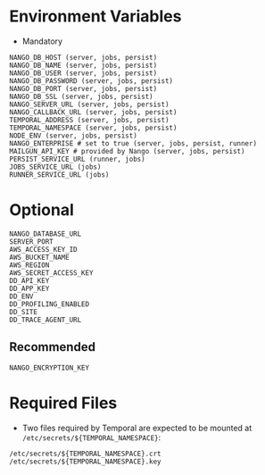 # Environment Variables
* Mandatory
```
NANGO_DB_HOST (server, jobs, persist)
NANGO_DB_NAME (server, jobs, persist)
NANGO_DB_USER (server, jobs, persist)
NANGO_DB_PASSWORD (server, jobs, persist)
NANGO_DB_PORT (server, jobs, persist)
NANGO_DB_SSL (server, jobs, persist)
NANGO_SERVER_URL (server, jobs, persist)
NANGO_CALLBACK_URL (server, jobs, persist)
TEMPORAL_ADDRESS (server, jobs, persist)
TEMPORAL_NAMESPACE (server, jobs, persist)
NODE_ENV (server, jobs, persist)
NANGO_ENTERPRISE # set to true (server, jobs, persist, runner)
MAILGUN_API_KEY # provided by Nango (server, jobs, persist)
PERSIST_SERVICE_URL (runner, jobs)
JOBS_SERVICE_URL (jobs)
RUNNER_SERVICE_URL (jobs)
```

# Optional
```
NANGO_DATABASE_URL
SERVER_PORT
AWS_ACCESS_KEY_ID
AWS_BUCKET_NAME
AWS_REGION
AWS_SECRET_ACCESS_KEY
DD_API_KEY
DD_APP_KEY
DD_ENV
DD_PROFILING_ENABLED
DD_SITE
DD_TRACE_AGENT_URL
```

## Recommended
```
NANGO_ENCRYPTION_KEY
```

# Required Files
* Two files required by Temporal are expected to be mounted at `/etc/secrets/${TEMPORAL_NAMESPACE}`:
```
/etc/secrets/${TEMPORAL_NAMESPACE}.crt
/etc/secrets/${TEMPORAL_NAMESPACE}.key
```
